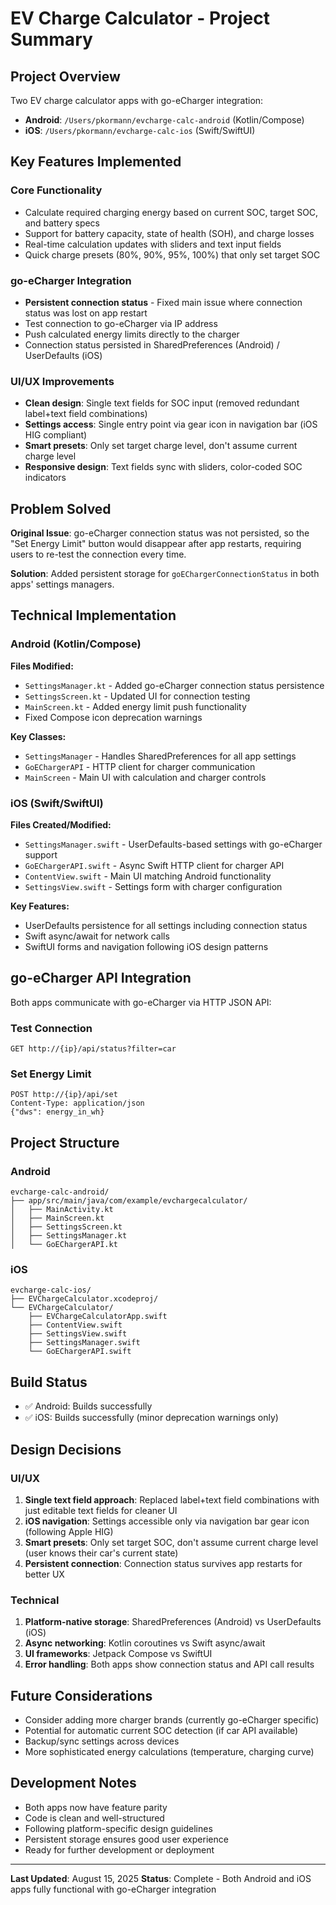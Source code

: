 # EV Charge Calculator - Project Summary

## Project Overview
Two EV charge calculator apps with go-eCharger integration:
- **Android**: `/Users/pkormann/evcharge-calc-android` (Kotlin/Compose)
- **iOS**: `/Users/pkormann/evcharge-calc-ios` (Swift/SwiftUI)

## Key Features Implemented

### Core Functionality
- Calculate required charging energy based on current SOC, target SOC, and battery specs
- Support for battery capacity, state of health (SOH), and charge losses
- Real-time calculation updates with sliders and text input fields
- Quick charge presets (80%, 90%, 95%, 100%) that only set target SOC

### go-eCharger Integration
- **Persistent connection status** - Fixed main issue where connection status was lost on app restart
- Test connection to go-eCharger via IP address
- Push calculated energy limits directly to the charger
- Connection status persisted in SharedPreferences (Android) / UserDefaults (iOS)

### UI/UX Improvements
- **Clean design**: Single text fields for SOC input (removed redundant label+text field combinations)
- **Settings access**: Single entry point via gear icon in navigation bar (iOS HIG compliant)
- **Smart presets**: Only set target charge level, don't assume current charge level
- **Responsive design**: Text fields sync with sliders, color-coded SOC indicators

## Problem Solved
**Original Issue**: go-eCharger connection status was not persisted, so the "Set Energy Limit" button would disappear after app restarts, requiring users to re-test the connection every time.

**Solution**: Added persistent storage for `goEChargerConnectionStatus` in both apps' settings managers.

## Technical Implementation

### Android (Kotlin/Compose)
**Files Modified:**
- `SettingsManager.kt` - Added go-eCharger connection status persistence
- `SettingsScreen.kt` - Updated UI for connection testing
- `MainScreen.kt` - Added energy limit push functionality
- Fixed Compose icon deprecation warnings

**Key Classes:**
- `SettingsManager` - Handles SharedPreferences for all app settings
- `GoEChargerAPI` - HTTP client for charger communication
- `MainScreen` - Main UI with calculation and charger controls

### iOS (Swift/SwiftUI)
**Files Created/Modified:**
- `SettingsManager.swift` - UserDefaults-based settings with go-eCharger support
- `GoEChargerAPI.swift` - Async Swift HTTP client for charger API
- `ContentView.swift` - Main UI matching Android functionality
- `SettingsView.swift` - Settings form with charger configuration

**Key Features:**
- UserDefaults persistence for all settings including connection status
- Swift async/await for network calls
- SwiftUI forms and navigation following iOS design patterns

## go-eCharger API Integration
Both apps communicate with go-eCharger via HTTP JSON API:

### Test Connection
```http
GET http://{ip}/api/status?filter=car
```

### Set Energy Limit
```http
POST http://{ip}/api/set
Content-Type: application/json
{"dws": energy_in_wh}
```

## Project Structure

### Android
```
evcharge-calc-android/
├── app/src/main/java/com/example/evchargecalculator/
│   ├── MainActivity.kt
│   ├── MainScreen.kt
│   ├── SettingsScreen.kt
│   ├── SettingsManager.kt
│   └── GoEChargerAPI.kt
```

### iOS  
```
evcharge-calc-ios/
├── EVChargeCalculator.xcodeproj/
└── EVChargeCalculator/
    ├── EVChargeCalculatorApp.swift
    ├── ContentView.swift
    ├── SettingsView.swift
    ├── SettingsManager.swift
    └── GoEChargerAPI.swift
```

## Build Status
- ✅ Android: Builds successfully
- ✅ iOS: Builds successfully (minor deprecation warnings only)

## Design Decisions

### UI/UX
1. **Single text field approach**: Replaced label+text field combinations with just editable text fields for cleaner UI
2. **iOS navigation**: Settings accessible only via navigation bar gear icon (following Apple HIG)
3. **Smart presets**: Only set target SOC, don't assume current charge level (user knows their car's current state)
4. **Persistent connection**: Connection status survives app restarts for better UX

### Technical
1. **Platform-native storage**: SharedPreferences (Android) vs UserDefaults (iOS)
2. **Async networking**: Kotlin coroutines vs Swift async/await
3. **UI frameworks**: Jetpack Compose vs SwiftUI
4. **Error handling**: Both apps show connection status and API call results

## Future Considerations
- Consider adding more charger brands (currently go-eCharger specific)
- Potential for automatic current SOC detection (if car API available)
- Backup/sync settings across devices
- More sophisticated energy calculations (temperature, charging curve)

## Development Notes
- Both apps now have feature parity
- Code is clean and well-structured
- Following platform-specific design guidelines
- Persistent storage ensures good user experience
- Ready for further development or deployment

---
**Last Updated**: August 15, 2025
**Status**: Complete - Both Android and iOS apps fully functional with go-eCharger integration
